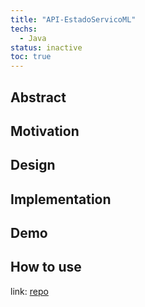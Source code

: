 ```yaml
---
title: "API-EstadoServicoML"
techs: 
  - Java
status: inactive
toc: true
---
```


## Abstract

## Motivation

## Design

## Implementation

## Demo

## How to use


link: [repo](https://gitlab.com/diogofpbarros/api-estadoservicoml)